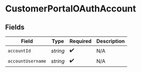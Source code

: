 # CustomerPortalOAuthAccount


## Fields

| Field              | Type               | Required           | Description        |
| ------------------ | ------------------ | ------------------ | ------------------ |
| `accountId`        | *string*           | :heavy_check_mark: | N/A                |
| `accountUsername`  | *string*           | :heavy_check_mark: | N/A                |